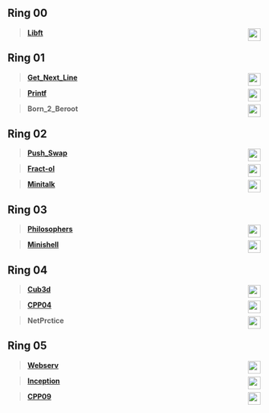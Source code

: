 ## Ring 00
>  [**Libft**](https://github.com/Tim-rdt/42/tree/libft) <img  height="25"  align="right" src="https://img.shields.io/badge/-125%25-blue?style=flat-square"/>
## Ring 01
>  [**Get_Next_Line**](https://github.com/Tim-rdt/42/tree/get_next_line)  <img  height="25"  align="right" src="https://img.shields.io/badge/-112%25-blue?style=flat-square"/>

>  [**Printf**](https://github.com/Tim-rdt/42/tree/printf)  <img  height="25"  align="right" src="https://img.shields.io/badge/-100%25-blue?style=flat-square"/>

>  **Born_2_Beroot**  <img  height="25"  align="right" src="https://img.shields.io/badge/-110%25-blue?style=flat-square"/>
## Ring 02
>  [**Push_Swap**](https://github.com/Tim-rdt/42/tree/push_swap)  <img  height="25"  align="right" src="https://img.shields.io/badge/-125%25-blue?style=flat-square"/>

>  [**Fract-ol**](https://github.com/Tim-rdt/42/tree/fract-ol)  <img  height="25"  align="right" src="https://img.shields.io/badge/-125%25-blue?style=flat-square"/>

>  [**Minitalk**](https://github.com/Tim-rdt/42/tree/minitalk) <img  height="25"  align="right" src="https://img.shields.io/badge/-115%25-blue?style=flat-square"/>

## Ring 03
>  [**Philosophers**](https://github.com/Tim-rdt/42/tree/philosophers)  <img  height="25"  align="right" src="https://img.shields.io/badge/-100%25-blue?style=flat-square"/>

>  [**Minishell**](https://github.com/Tim-rdt/42/tree/minishell)  <img  height="25"  align="right" src="https://img.shields.io/badge/-110%25-blue?style=flat-square"/>

## Ring 04
>  [**Cub3d**](https://github.com/Tim-rdt/42/tree/cub3d)  <img  height="25"  align="right" src="https://img.shields.io/badge/-125%25-blue?style=flat-square"/>

>  [**CPP04**](https://github.com/Tim-rdt/42/tree/CPP)  <img  height="25"  align="right" src="https://img.shields.io/badge/-100%25-blue?style=flat-square"/>

>  **NetPrctice**  <img  height="25"  align="right" src="https://img.shields.io/badge/-100%25-blue?style=flat-square"/>

## Ring 05
>  [**Webserv**](https://github.com/Tim-rdt/42/tree/webserv)  <img  height="25"  align="right" src="https://img.shields.io/badge/-125%25-blue?style=flat-square"/>

>  [**Inception**](https://github.com/Tim-rdt/42/tree/inception)  <img  height="25"  align="right" src="https://img.shields.io/badge/-100%25-blue?style=flat-square"/>

>  [**CPP09**](https://github.com/Tim-rdt/42/tree/CPP)  <img  height="25"  align="right" src="https://img.shields.io/badge/-90%25-blue?style=flat-square"/>
